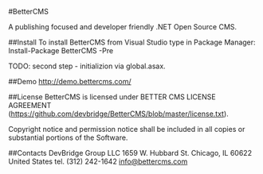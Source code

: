 ﻿#BetterCMS

A publishing focused and developer friendly .NET Open Source CMS.

##Install
To install BetterCMS from Visual Studio type in Package Manager:
Install-Package BetterCMS -Pre

TODO: second step - initializion via global.asax.

##Demo
http://demo.bettercms.com/

##License
BetterCMS is licensed under BETTER CMS LICENSE AGREEMENT (https://github.com/devbridge/BetterCMS/blob/master/license.txt).

Copyright notice and permission notice shall be included in all 
copies or substantial portions of the Software.

##Contacts
DevBridge Group LLC
1659 W. Hubbard St.
Chicago, IL 60622
United States
tel. (312) 242-1642
info@bettercms.com